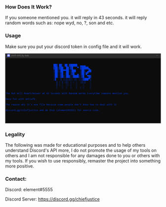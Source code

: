 ### How Does It Work?
If you someone mentioned you. it will reply in 43 seconds. it will reply random words such as:
nope wyd, no, ?, son and etc.
### Usage
Make sure you put your discord token in config file and it will work.

![Image](/Images/1.png)
### Legality
The following was made for educational purposes and to help others understand Discord's API more, I do not promote the usage of my tools on others and I am not responsible for any damages done to you or others with my tools. If you wish to use responsibly, remaster the project into something more positive.

### Contact:

Discord: element#5555

Discord Server: https://discord.gg/chiefjustice
